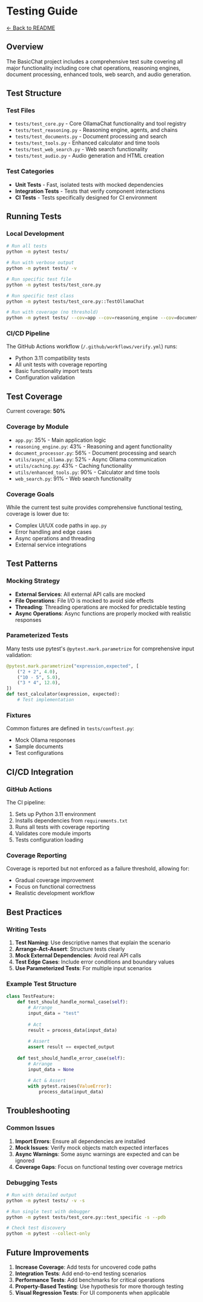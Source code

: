 # Testing Guide

[← Back to README](../README.md)

## Overview

The BasicChat project includes a comprehensive test suite covering all major functionality including core chat operations, reasoning engines, document processing, enhanced tools, web search, and audio generation.

## Test Structure

### Test Files

- `tests/test_core.py` - Core OllamaChat functionality and tool registry
- `tests/test_reasoning.py` - Reasoning engine, agents, and chains
- `tests/test_documents.py` - Document processing and search
- `tests/test_tools.py` - Enhanced calculator and time tools
- `tests/test_web_search.py` - Web search functionality
- `tests/test_audio.py` - Audio generation and HTML creation

### Test Categories

- **Unit Tests** - Fast, isolated tests with mocked dependencies
- **Integration Tests** - Tests that verify component interactions
- **CI Tests** - Tests specifically designed for CI environment

## Running Tests

### Local Development

```bash
# Run all tests
python -m pytest tests/

# Run with verbose output
python -m pytest tests/ -v

# Run specific test file
python -m pytest tests/test_core.py

# Run specific test class
python -m pytest tests/test_core.py::TestOllamaChat

# Run with coverage (no threshold)
python -m pytest tests/ --cov=app --cov=reasoning_engine --cov=document_processor --cov=utils --cov=web_search --cov-report=term-missing
```

### CI/CD Pipeline

The GitHub Actions workflow (`/.github/workflows/verify.yml`) runs:
- Python 3.11 compatibility tests
- All unit tests with coverage reporting
- Basic functionality import tests
- Configuration validation

## Test Coverage

Current coverage: **50%**

### Coverage by Module

- `app.py`: 35% - Main application logic
- `reasoning_engine.py`: 43% - Reasoning and agent functionality
- `document_processor.py`: 56% - Document processing and search
- `utils/async_ollama.py`: 52% - Async Ollama communication
- `utils/caching.py`: 43% - Caching functionality
- `utils/enhanced_tools.py`: 90% - Calculator and time tools
- `web_search.py`: 91% - Web search functionality

### Coverage Goals

While the current test suite provides comprehensive functional testing, coverage is lower due to:
- Complex UI/UX code paths in `app.py`
- Error handling and edge cases
- Async operations and threading
- External service integrations

## Test Patterns

### Mocking Strategy

- **External Services**: All external API calls are mocked
- **File Operations**: File I/O is mocked to avoid side effects
- **Threading**: Threading operations are mocked for predictable testing
- **Async Operations**: Async functions are properly mocked with realistic responses

### Parameterized Tests

Many tests use pytest's `@pytest.mark.parametrize` for comprehensive input validation:

```python
@pytest.mark.parametrize("expression,expected", [
    ("2 + 2", 4.0),
    ("10 - 5", 5.0),
    ("3 * 4", 12.0),
])
def test_calculator(expression, expected):
    # Test implementation
```

### Fixtures

Common fixtures are defined in `tests/conftest.py`:
- Mock Ollama responses
- Sample documents
- Test configurations

## CI/CD Integration

### GitHub Actions

The CI pipeline:
1. Sets up Python 3.11 environment
2. Installs dependencies from `requirements.txt`
3. Runs all tests with coverage reporting
4. Validates core module imports
5. Tests configuration loading

### Coverage Reporting

Coverage is reported but not enforced as a failure threshold, allowing for:
- Gradual coverage improvement
- Focus on functional correctness
- Realistic development workflow

## Best Practices

### Writing Tests

1. **Test Naming**: Use descriptive names that explain the scenario
2. **Arrange-Act-Assert**: Structure tests clearly
3. **Mock External Dependencies**: Avoid real API calls
4. **Test Edge Cases**: Include error conditions and boundary values
5. **Use Parameterized Tests**: For multiple input scenarios

### Example Test Structure

```python
class TestFeature:
    def test_should_handle_normal_case(self):
        # Arrange
        input_data = "test"
        
        # Act
        result = process_data(input_data)
        
        # Assert
        assert result == expected_output
    
    def test_should_handle_error_case(self):
        # Arrange
        input_data = None
        
        # Act & Assert
        with pytest.raises(ValueError):
            process_data(input_data)
```

## Troubleshooting

### Common Issues

1. **Import Errors**: Ensure all dependencies are installed
2. **Mock Issues**: Verify mock objects match expected interfaces
3. **Async Warnings**: Some async warnings are expected and can be ignored
4. **Coverage Gaps**: Focus on functional testing over coverage metrics

### Debugging Tests

```bash
# Run with detailed output
python -m pytest tests/ -v -s

# Run single test with debugger
python -m pytest tests/test_core.py::test_specific -s --pdb

# Check test discovery
python -m pytest --collect-only
```

## Future Improvements

1. **Increase Coverage**: Add tests for uncovered code paths
2. **Integration Tests**: Add end-to-end testing scenarios
3. **Performance Tests**: Add benchmarks for critical operations
4. **Property-Based Testing**: Use hypothesis for more thorough testing
5. **Visual Regression Tests**: For UI components when applicable 
